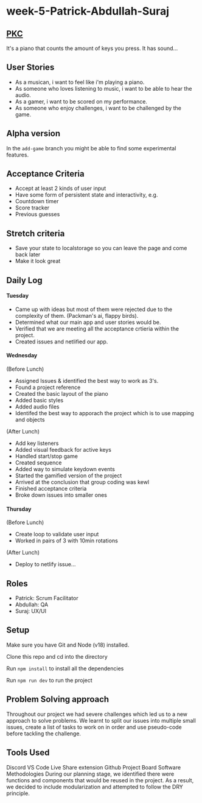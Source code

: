 # week-5-Patrick-Abdullah-Suraj

## [PKC](https://dynamic-torrone-f376c2.netlify.app/)
It's a piano that counts the amount of keys you press. It has sound...

## User Stories
- As a musican, i want to feel like i'm playing a piano.
- As someone who loves listening to music, i want to be able to hear the audio.
- As a gamer, i want to be scored on my performance. 
- As someone who enjoy challenges, i want to be challenged by the game. 

## Alpha version
In the `add-game` branch you might be able to find some experimental features.

## Acceptance Criteria 
- Accept at least 2 kinds of user input
- Have some form of persistent state and interactivity, e.g.
- Countdown timer
- Score tracker
- Previous guesses

## Stretch criteria 
- Save your state to localstorage so you can leave the page and come back later
- Make it look great

## Daily Log
#### Tuesday  
- Came up with ideas but most of them were rejected due to the complexity of them. (Packman's ai, flappy birds).
- Determined what our main app and user stories would be. 
- Verified that we are meeting all the acceptance crtieria within the project.
- Created issues and netlified our app.

#### Wednesday
(Before Lunch)
- Assigned Issues & identified the best way to work as 3's.
- Found a project reference
- Created the basic layout of the piano
- Added basic styles
- Added audio files
- Identifed the best way to apporach the project which is to use mapping and objects

(After Lunch)
- Add key listeners
- Added visual feedback for active keys
- Handled start/stop game
- Created sequence
- Added way to simulate keydown events
- Started the gamified version of the project
- Arrived at the conclusion that group coding was kewl
- Finished acceptance criteria
- Broke down issues into smaller ones

#### Thursday
(Before Lunch)
- Create loop to validate user input
- Worked in pairs of 3 with 10min rotations

(After Lunch)
- Deploy to netlify issue...

## Roles

- Patrick: Scrum Facilitator
- Abdullah: QA
- Suraj: UX/UI

## Setup

Make sure you have Git and Node (v18) installed.

Clone this repo and cd into the directory

Run ```npm install``` to install all the dependencies

Run ```npm run dev``` to run the project

## Problem Solving approach
Throughout our project we had severe challenges which led us to a new approach to solve problems.
We learnt to split our issues into multiple small issues, create a list of tasks to work on in order and use pseudo-code before tackling the challenge.

## Tools Used
Discord
VS Code Live Share extension
Github Project Board
Software Methodologies
During our planning stage, we identified there were functions and components that would be reused in the project. As a result, we decided to include modularization and attempted to follow the DRY principle.
